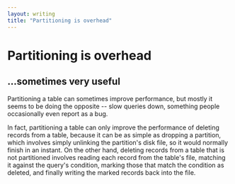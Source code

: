 ```yaml
---
layout: writing
title: "Partitioning is overhead"
---
```

# Partitioning is overhead
## ...sometimes very useful

Partitioning a table can sometimes improve performance, but mostly it seems to be doing the
opposite -- slow queries down, something people occasionally even report as a bug.

In fact, partitioning a table can only improve the performance of deleting records from a table,
because it can be as simple as dropping a partition, which involves simply unlinking the partition's
disk file, so it would normally finish in an instant.  On the other hand, deleting records from a
table that is not partitioned involves reading each record from the table's file, matching it against
the query's condition, marking those that match the condition as deleted, and finally writing the marked
records back into the file.

